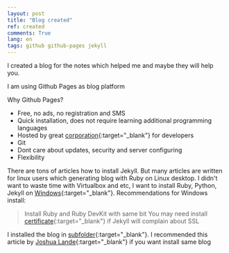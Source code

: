 ```yaml
---
layout: post
title: "Blog created"
ref: created
comments: True
lang: en
tags: github github-pages jekyll
---
```


I created a blog for the notes which helped me and maybe they will help you. 

I am using Github Pages as blog platform

Why Github Pages?

- Free, no ads, no registration and SMS
- Quick installation, does not require learning additional programming languages
- Hosted by great [corporation](http://github.com){:target="_blank"} for developers
- Git
- Dont care about updates, security and server configuring
- Flexibility

There are tons of articles how to install Jekyll. But many articles are written for linux users which generating blog with Ruby on Linux desktop. 
I didn't want to waste time with Virtualbox and etc, I want to install Ruby, Python, Jekyll on [Windows](http://jekyll-windows.juthilo.com/){:target="_blank"}.
Recommendations for Windows install:

>Install Ruby and Ruby DevKit with same bit
>You may need install [certificate](https://gist.github.com/fnichol/867550){:target="_blank"} if Jekyll will complain about SSL

I installed the blog in [subfolder](http://stackoverflow.com/a/29423406/2409592){:target="_blank"}.
I recommended this article by [Joshua Lande](http://joshualande.com/jekyll-github-pages-poole/){:target="_blank"} if you want install same blog
